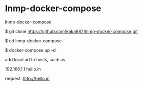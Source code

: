 # lnmp-docker-compose
lnmp-docker-compose

$ git clone https://github.com/kaka987/lnmp-docker-compose.git

$ cd lnmp-docker-compose

$ docker-compose up -d 


add local url to hosts, such as

192.168.1.1 hello.in


request: http://hello.in 
